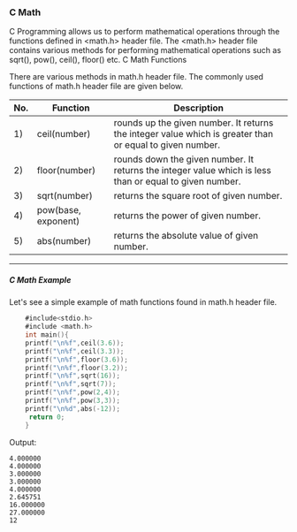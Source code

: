 ### C Math

C Programming allows us to perform mathematical operations through the functions defined in <math.h> header file. The <math.h> header file contains various methods for performing mathematical operations such as sqrt(), pow(), ceil(), floor() etc.
C Math Functions

There are various methods in math.h header file. The commonly used functions of math.h header file are given below.

|No.|	Function|	Description|
|------|-------|------|
|1)	|ceil(number)|	rounds up the given number. It returns the integer value which is greater than or equal to given number.|
|2)	|floor(number)|	rounds down the given number. It returns the integer value which is less than or equal to given number.|
|3)	|sqrt(number)	|returns the square root of given number.|
|4)	|pow(base, exponent)|	returns the power of given number.|
|5)	|abs(number)	|returns the absolute value of given number.|


-------

##### C Math Example

Let's see a simple example of math functions found in math.h header file.
```objectivec
    #include<stdio.h>  
    #include <math.h>    
    int main(){    
    printf("\n%f",ceil(3.6));    
    printf("\n%f",ceil(3.3));    
    printf("\n%f",floor(3.6));    
    printf("\n%f",floor(3.2));    
    printf("\n%f",sqrt(16));    
    printf("\n%f",sqrt(7));    
    printf("\n%f",pow(2,4));    
    printf("\n%f",pow(3,3));    
    printf("\n%d",abs(-12));     
     return 0;    
    }    
```
Output:
```
4.000000
4.000000
3.000000
3.000000
4.000000
2.645751
16.000000
27.000000
12
```
